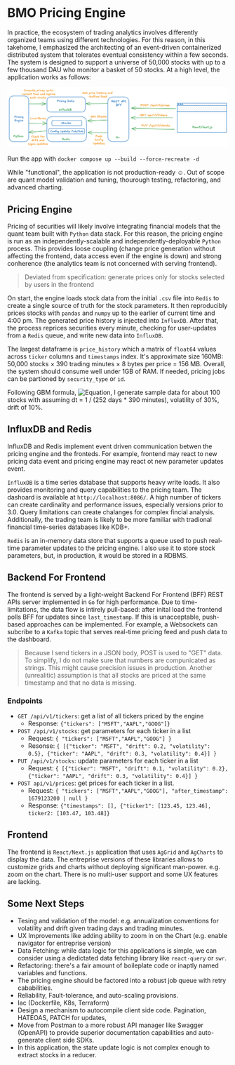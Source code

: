 # BMO Pricing Engine

In practice, the ecosystem of trading analytics involves differently organized teams using different technologies. For this reason, in this takehome, I emphasized the architecting of an event-driven containerized distributed system that tolerates eventual consistency within a few seconds. The system is designed to support a universe of 50,000 stocks with up to a few thousand DAU who monitor a basket of 50 stocks. At a high level, the application works as follows:

![Alt text for the image](system_overview.png)

Run the app with `docker compose up --build --force-recreate -d`

While "functional", the application is not production-ready &#9786;. Out of scope are quant model validation and tuning, thourough testing, refactoring, and advanced charting.

## Pricing Engine

Pricing of securities will likely involve integrating financial models that the quant team built with `Python` data stack. For this reason, the pricing engine is run as an independently-scalable and independently-deployable `Python` process. This provides loose coupling (change price generation without affecting the frontend, data access even if the engine is down) and strong conherence (the analytics team is not concerned with serving frontend).

> Deviated from specification: generate prices only for stocks selected by users in the frontend

On start, the engine loads stock data from the initial `.csv` file into `Redis` to create a single source of truth for the stock parameters. It then reproducibly prices stocks with `pandas` and `numpy` up to the earlier of current time and 4:00 pm. The generated price history is injected into `InfluxDB`. After that, the process reprices securities every minute, checking for user-updates from a `Redis` queue, and write new data into `InfluxDB`.

The largest dataframe is `price_history` which a matrix of `float64` values across `ticker` columns and `timestamps` index. It's approximate size 160MB: 50,000 stocks &#215; 390 trading minutes &#215; 8 bytes per price = 156 MB. Overall, the system should consume well under 1GB of RAM. If needed, pricing jobs can be partioned by `security_type` or `id`.

Following GBM formula, ![Equation](<https://latex.codecogs.com/svg.latex?S_{t+1} = S_t \times e^{(\mu - 0.5 \sigma^2)dt + \sigma \sqrt{dt} Z}>), I generate sample data for about 100 stocks with assuming dt = 1 / (252 days * 390 minutes), volatility of 30%, drift of 10%.

## InfluxDB and Redis

InfluxDB and Redis implement event driven communication betwen the pricing engine and the fronteds. For example, frontend may react to new pricing data event and pricing engine may react ot new parameter updates event.

`InfluxDB` is a time series database that supports heavy write loads. It also provides monitoring and query capabilities to the pricing team. The dashoard is available at `http://localhost:8086/`. A high number of tickers can create cardinality and performance issues, especially versions prior to 3.0. Query limitations can create chalanges for complex fincial analysis. Additionally, the trading team is likely to be more familiar with tradional financial time-series databases like KDB+.

`Redis` is an in-memory data store that supports a queue used to push real-time parameter updates to the pricing engine. I also use it to store stock parameters, but, in production, it would be stored in a RDBMS.

## Backend For Frontend

The frontend is served by a light-weight Backend For Frontend (BFF) REST APIs server implemented in `Go` for high performance. Due to time-limitations, the data flow is intirely pull-based: after inital load the frontend polls BFF for updates since `last_timestamp`. If this is unacceptable, push-based approaches can be implemented. For example, a Websockets can subcribe to a `Kafka` topic that serves real-time pricing feed and push data to the dashboard.

>Because I send tickers in a JSON body, POST is used to "GET" data. To simplify, I do not make sure that numbers are compunicated as strings. This might cause precision issues in production. Another (unrealitic) assumption is that all stocks are priced at the same timestamp and that no data is missing.

### Endpoints

- `GET /api/v1/tickers`: get a list of all tickers priced by the engine
    - Response: `{"tickers": ["MSFT","AAPL","GOOG"]}`
- `POST /api/v1/stocks`: get parameters for each ticker in a list
    - Request: `{ "tickers": ["MSFT","AAPL","GOOG"] }`
    - Resonse: `{ [{"ticker": "MSFT", "drift": 0.2, "volatility": 0.5}, {"ticker": "AAPL", "drift": 0.3, "volatility": 0.4}] }`
- `PUT /api/v1/stocks`: update parameters for each ticker in a list 
    - Request: `{ [{"ticker": "MSFT", "drift": 0.1, "volatility": 0.2}, {"ticker": "AAPL", "drift": 0.3, "volatility": 0.4}] }`
- `POST api/v1/prices`: get prices for each ticker in a list.
    - Request: `{ "tickers": ["MSFT","AAPL","GOOG"], "after_timestamp": 1679123200 | null }`
    - Response: `{"timestamps": [], {"ticker1": [123.45, 123.46], ticker2: [103.47, 103.48]}`

## Frontend

The frontend is `React/Next.js` application that uses `AgGrid` and `AgCharts` to display the data. The entreprise versions of these libraries allows to customize grids and charts without deploying significant man-power. e.g. zoom on the chart.
There is no multi-user support and some UX features are lacking.

## Some Next Steps

* Tesing and validation of the model: e.g. annualization conventions for volatility and drift given trading days and trading minutes.
* UX Improvements like adding ability to zoom in on the Chart (e.g. enable navigator for entreprise version)
* Data Fetching: while data logic for this applications is simple, we can consider using a dedictated data fetching library like `react-query` or `swr`.
* Refactoring: there's a fair amount of boileplate code or inaptly named variables and functions.
* The pricing engine should be factored into a robust job queue with retry cababilities.
* Reliability, Fault-tolerance, and auto-scaling provisions.
* Iac (Dockerfile, K8s, Terraform)
* Design a mechanism to autocompile client side code. Pagination, HATEOAS, PATCH for updates,
* Move from Postman to a more robust API manager like Swagger (OpenAPI) to provide superior documentation capabilities and auto-generate client side SDKs.
* In this application, the state update logic is not complex enough to extract stocks in a reducer.